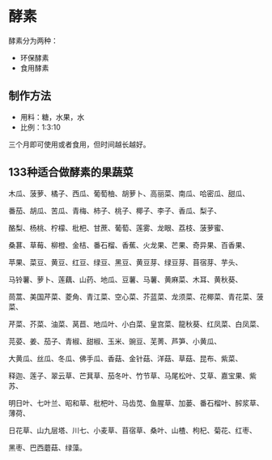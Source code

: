 # 酵素

酵素分为两种：
- 环保酵素
- 食用酵素

## 制作方法

- 用料：糖，水果，水
- 比例：1:3:10

三个月即可使用或者食用，但时间越长越好。

## 133种适合做酵素的果蔬菜

木瓜、菠萝、橘子、西瓜、葡萄柚、胡萝卜、高丽菜、南瓜、哈密瓜、甜瓜、

番茄、胡瓜、苦瓜、青梅、柿子、桃子、椰子、李子、香瓜、梨子、

酪梨、杨桃、柠檬、枇杷、甘蔗、葡萄、莲雾、龙眼、荔枝、菠萝蜜、

桑葚、草莓、柳橙、金桔、番石榴、香蕉、火龙果、芒果、奇异果、百香果、

苹果、菜豆、黄豆、红豆、绿豆、黑豆、黄豆芽、绿豆芽、苜宿芽、芋头、

马铃薯、萝卜、莲藕、山药、地瓜、豆薯、马薯、黄麻菜、木耳、黄秋葵、

茼蒿、美国芹菜、菱角、青江菜、空心菜、芥蓝菜、龙须菜、花椰菜、青花菜、菠菜、

芹菜、芥菜、油菜、莴苣、地瓜叶、小白菜、皇宫菜、龍秋葵、红凤菜、白凤菜、

芫荽、姜、茄子、青椒、甜椒、玉米、豌豆、芜菁、芦笋、小黄瓜、

大黄瓜、丝瓜、冬瓜、佛手瓜、香菇、金针菇、洋菇、草菇、昆布、紫菜、

释迦、莲子、翠云草、芒萁草、茄冬叶、竹节草、马尾松叶、艾草、嘉宝果、紫苏、

明日叶、七叶兰、昭和草、枇杷叶、马齿苋、鱼腥草、加蒌、番石榴叶、醡浆草、薄荷、

日花草、山九层塔、川七、小麦草、苜宿草、桑叶、山楂、枸杞、菊花、红枣、

黑枣、巴西蘑菇、绿藻。
